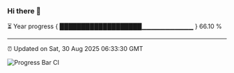 ### Hi there 👋

⏳ Year progress { ███████████████████▁▁▁▁▁▁▁▁▁▁▁ } 66.10 %

---

⏰ Updated on Sat, 30 Aug 2025 06:33:30 GMT

![Progress Bar CI](https://github.com/DhruviPatel157/GitHub-Actions-Demo/workflows/Progress%20Bar%20CI/badge.svg)

